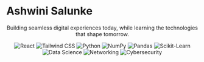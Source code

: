 # Ashwini Salunke

<p align="center">Building seamless digital experiences today, while learning the technologies that shape tomorrow.</p>

<p align="center">
  <!-- Development -->
  <img src="https://img.shields.io/badge/React-61DAFB?style=for-the-badge&logo=react&logoColor=black" alt="React"/>
  <img src="https://img.shields.io/badge/Tailwind_CSS-06B6D4?style=for-the-badge&logo=tailwind-css&logoColor=white" alt="Tailwind CSS"/>
  <img src="https://img.shields.io/badge/Python-3776AB?style=for-the-badge&logo=python&logoColor=yellow" alt="Python"/>
  <img src="https://img.shields.io/badge/NumPy-013243?style=for-the-badge&logo=numpy&logoColor=white" alt="NumPy"/>
  <img src="https://img.shields.io/badge/Pandas-150458?style=for-the-badge&logo=pandas&logoColor=white" alt="Pandas"/>
  <img src="https://img.shields.io/badge/Scikit--Learn-F7931E?style=for-the-badge&logo=scikitlearn&logoColor=white" alt="Scikit-Learn"/>
  <img src="https://img.shields.io/badge/Data%20Science-FF6F00?style=for-the-badge&logo=jupyter&logoColor=white" alt="Data Science"/>

  <!-- Networking -->
  <img src="https://img.shields.io/badge/Networking-00599C?style=for-the-badge&logo=cisco&logoColor=white" alt="Networking"/>
  
  <!-- Cybersecurity -->
  <img src="https://img.shields.io/badge/Cybersecurity-000000?style=for-the-badge&logo=hackthebox&logoColor=00FF00" alt="Cybersecurity"/>
</p>
